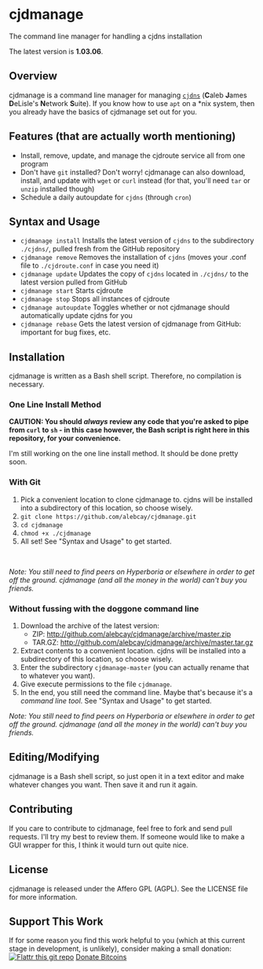 cjdmanage
=========

The command line manager for handling a cjdns installation

The latest version is **1.03.06**.

Overview
--------
cjdmanage is a command line manager for managing [`cjdns`](http://github.com/cjdelisle/cjdns) (**C**aleb **J**ames **D**eLisle's **N**etwork **S**uite). If you know how to use `apt` on a *nix system, then you already have the basics of cjdmanage set out for you.

Features (that are actually worth mentioning)
---------------------------------------------
* Install, remove, update, and manage the cjdroute service all from one program
* Don't have `git` installed? Don't worry! cjdmanage can also download, install, and update with `wget` or `curl` instead (for that, you'll need `tar` or `unzip` installed though)
* Schedule a daily autoupdate for `cjdns` (through `cron`)

Syntax and Usage
----------------

* `cjdmanage install` Installs the latest version of `cjdns` to the subdirectory `./cjdns/`, pulled fresh from the GitHub repository
* `cjdmanage remove` Removes the installation of `cjdns` (moves your .conf file to `./cjdroute.conf` in case you need it)
* `cjdmanage update` Updates the copy of `cjdns` located in `./cjdns/` to the latest version pulled from GitHub
* `cjdmanage start` Starts cjdroute
* `cjdmanage stop` Stops all instances of cjdroute
* `cjdmanage autoupdate` Toggles whether or not cjdmanage should automatically update cjdns for you
* `cjdmanage rebase` Gets the latest version of cjdmanage from GitHub: important for bug fixes, etc.

Installation
------------

cjdmanage is written as a Bash shell script. Therefore, no compilation is necessary.

### One Line Install Method
**CAUTION: You should *always* review any code that you're asked to pipe from `curl` to `sh` - in this case however, the Bash script is right here in this repository, for your convenience.**

I'm still working on the one line install method. It should be done pretty soon.

### With Git
1. Pick a convenient location to clone cjdmanage to. cjdns will be installed into a subdirectory of this location, so choose wisely.
2. `git clone https://github.com/alebcay/cjdmanage.git`
3. `cd cjdmanage`
4. `chmod +x ./cjdmanage`
5. All set! See "Syntax and Usage" to get started.
<br />


*Note: You still need to find peers on Hyperboria or elsewhere in order to get off the ground. cjdmanage (and all the money in the world) can't buy you friends.*


### Without fussing with the doggone command line
1. Download the archive of the latest version:
   * ZIP: http://github.com/alebcay/cjdmanage/archive/master.zip
   * TAR.GZ: http://github.com/alebcay/cjdmanage/archive/master.tar.gz
2. Extract contents to a convenient location. cjdns will be installed into a subdirectory of this location, so choose wisely.
3. Enter the subdirectory `cjdmanage-master` (you can actually rename that to whatever you want).
4. Give execute permissions to the file `cjdmanage`.
5. In the end, you still need the command line. Maybe that's because it's a *command line tool*. See "Syntax and Usage" to get started.


*Note: You still need to find peers on Hyperboria or elsewhere in order to get off the ground. cjdmanage (and all the money in the world) can't buy you friends.*

Editing/Modifying
-----------------
cjdmanage is a Bash shell script, so just open it in a text editor and make whatever changes you want. Then save it and run it again.

Contributing
------------
If you care to contribute to cjdmanage, feel free to fork and send pull requests. I'll try my best to review them. If someone would like to make a GUI wrapper for this, I think it would turn out quite nice.

License
-------
cjdmanage is released under the Affero GPL (AGPL). See the LICENSE file for more information.

Support This Work
-----------------
If for some reason you find this work helpful to you (which at this current stage in development, is unlikely), consider making a small donation:
[![Flattr this git repo](http://api.flattr.com/button/flattr-badge-large.png)](https://flattr.com/submit/auto?user_id=calebxu&url=https://github.com/alebcay/cjdmanage&title=cjdmanage&language=&tags=github&category=software) 
<a class="coinbase-button" data-code="4a5f1b84b88ef909ce8c8e6c0e279b3a" data-button-style="donation_large" href="https://coinbase.com/checkouts/4a5f1b84b88ef909ce8c8e6c0e279b3a">Donate Bitcoins</a><script src="https://coinbase.com/assets/button.js" type="text/javascript"></script>
